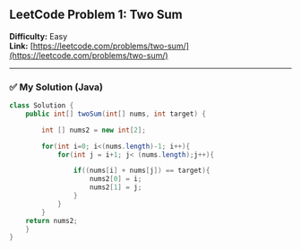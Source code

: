 ## LeetCode Problem 1: Two Sum

**Difficulty:** Easy  
**Link:** [https://leetcode.com/problems/two-sum/](https://leetcode.com/problems/two-sum/)

---

### ✅ My Solution (Java)
```java
class Solution {
    public int[] twoSum(int[] nums, int target) {

        int [] nums2 = new int[2];

        for(int i=0; i<(nums.length)-1; i++){
            for(int j = i+1; j< (nums.length);j++){

                if((nums[i] + nums[j]) == target){
                    nums2[0] = i;
                    nums2[1] = j;
                } 
            }
        }
    return nums2;
    }
}

